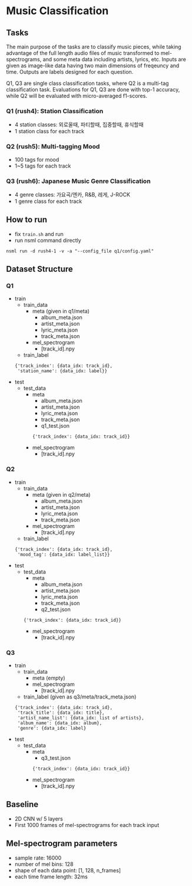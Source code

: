 # Music Classification

## Tasks

The main purpose of the tasks are to classify music pieces, while taking advantage of the full length audio files of music transformed to mel-spectrograms, and some meta data including artists, lyrics, etc.
Inputs are given as image-like data having two main dimensions of freqeuncy and time.
Outputs are labels designed for each question.

Q1, Q3 are single class classification tasks, where Q2 is a multi-tag classification task.
Evaluations for Q1, Q3 are done with top-1 accuracy, while Q2 will be evaluated with micro-averaged f1-scores.

### Q1 (rush4): Station Classification
* 4 station classes: 외로울때, 파티할때, 집중할때, 휴식할때
* 1 station class for each track

### Q2 (rush5): Multi-tagging Mood
* 100 tags for mood
* 1~5 tags for each track

### Q3 (rush6): Japanese Music Genre Classification
* 4 genre classes: 가요곡/엔카, R&B, 레게, J-ROCK
* 1 genre class for each track

## How to run
* fix `train.sh` and run
* run nsml command directly
```
nsml run -d rush4-1 -v -a "--config_file q1/config.yaml"
```


## Dataset Structure

### Q1
* train
  * train_data
    * meta (given in q1/meta)
      * album_meta.json
      * artist_meta.json
      * lyric_meta.json
      * track_meta.json
    * mel_spectrogram
      * [track_id].npy
  * train_label
  ```
  {'track_index': {data_idx: track_id}, 
   'station_name': {data_idx: label}}
  ```
* test
  * test_data
    * meta
      * album_meta.json
      * artist_meta.json
      * lyric_meta.json
      * track_meta.json
      * q1_test.json
      ```
      {'track_index': {data_idx: track_id}}
      ```
    * mel_spectrogram
      * [track_id].npy

### Q2
* train
  * train_data
    * meta (given in q2/meta)
      * album_meta.json
      * artist_meta.json
      * lyric_meta.json
      * track_meta.json
    * mel_spectrogram
      * [track_id].npy
  * train_label
  ```
  {'track_index': {data_idx: track_id}, 
   'mood_tag': {data_idx: label_list}}
  ```
* test
  * test_data
    * meta
      * album_meta.json
      * artist_meta.json
      * lyric_meta.json
      * track_meta.json
      * q2_test.json
    ```
    {'track_index': {data_idx: track_id}}
    ```
    * mel_spectrogram
      * [track_id].npy

### Q3
* train
  * train_data
    * meta (empty)
    * mel_spectrogram
      * [track_id].npy
  * train_label (given as q3/meta/track_meta.json)
  ```
  {'track_index': {data_idx: track_id}, 
   'track_title': {data_idx: title},
   'artist_name_list': {data_idx: list of artists},
   'album_name': {data_idx: album},
   'genre': {data_idx: label}
  ```
* test
  * test_data
    * meta
      * q3_test.json
      ```
      {'track_index': {data_idx: track_id}}
      ```
    * mel_spectrogram
      * [track_id].npy

## Baseline
* 2D CNN w/ 5 layers
* First 1000 frames of mel-spectrograms for each track input


## Mel-spectrogram parameters
- sample rate: 16000
- number of mel bins: 128
- shape of each data point: [1, 128, n_frames]
- each time frame length: 32ms
